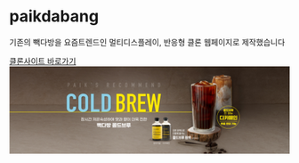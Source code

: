 
# paikdabang
기존의 빽다방을 요즘트렌드인 멀티디스플레이,
 반응형 클론 웹페이지로 제작했습니다


[클론사이트 바로가기](https://bonggil-tech.github.io/Paik/)
[](https://github.com/bonggil-tech/Paik/blob/main/images/main-banner01.jpg)
<br>
![빽다방이미지](https://github.com/bonggil-tech/Paik/blob/main/images/main-banner01.jpg)
